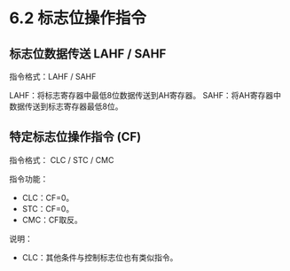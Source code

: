 # 6.2 标志位操作指令

## 标志位数据传送 LAHF / SAHF

指令格式：LAHF / SAHF

LAHF：将标志寄存器中最低8位数据传送到AH寄存器。
SAHF：将AH寄存器中数据传送到标志寄存器最低8位。

## 特定标志位操作指令 (CF)

指令格式： CLC / STC / CMC

指令功能：
- CLC：CF=0。
- STC：CF=0。
- CMC：CF取反。

说明：
- CLC：其他条件与控制标志位也有类似指令。
